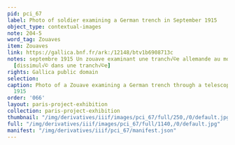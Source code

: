 ```yaml
---
pid: pci_67
label: Photo of soldier examining a German trench in September 1915
object_type: contextual-images
note: 204-5
word_tag: Zouaves
item: Zouaves
link: https://gallica.bnf.fr/ark:/12148/btv1b6908713c
notes: septembre 1915 Un zouave examinant une tranch√©e allemande au moyen d'un t√©l√©scope
  [dissimul√© dans une tranch√©e]
rights: Gallica public domain
selection: 
caption: Photo of a Zouave examining a German trench through a telescope from September
  1915
order: '066'
layout: paris-project-exhibition
collection: paris-project-exhibition
thumbnail: "/img/derivatives/iiif/images/pci_67/full/250,/0/default.jpg"
full: "/img/derivatives/iiif/images/pci_67/full/1140,/0/default.jpg"
manifest: "/img/derivatives/iiif/pci_67/manifest.json"
---
```

